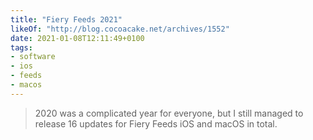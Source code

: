```yaml
---
title: "Fiery Feeds 2021"
likeOf: "http://blog.cocoacake.net/archives/1552"
date: 2021-01-08T12:11:49+0100
tags:
- software
- ios
- feeds
- macos
---
```

> 2020 was a complicated year for everyone, but I still managed to release 16 updates for Fiery Feeds iOS and macOS in total.